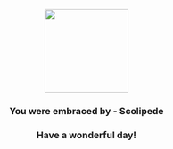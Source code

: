 <p align="center">
    <img src="https://raw.githubusercontent.com/PokeAPI/sprites/master/sprites/pokemon/545.png" width="150" height="150">
</p>
<h3 align="center">You were embraced by - <b>Scolipede</b></h3>
<h3 align="center">Have a wonderful day!</h3>
